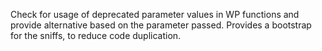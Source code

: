 Check for usage of deprecated parameter values in WP functions and provide alternative based on the parameter passed.
Provides a bootstrap for the sniffs, to reduce code duplication.
